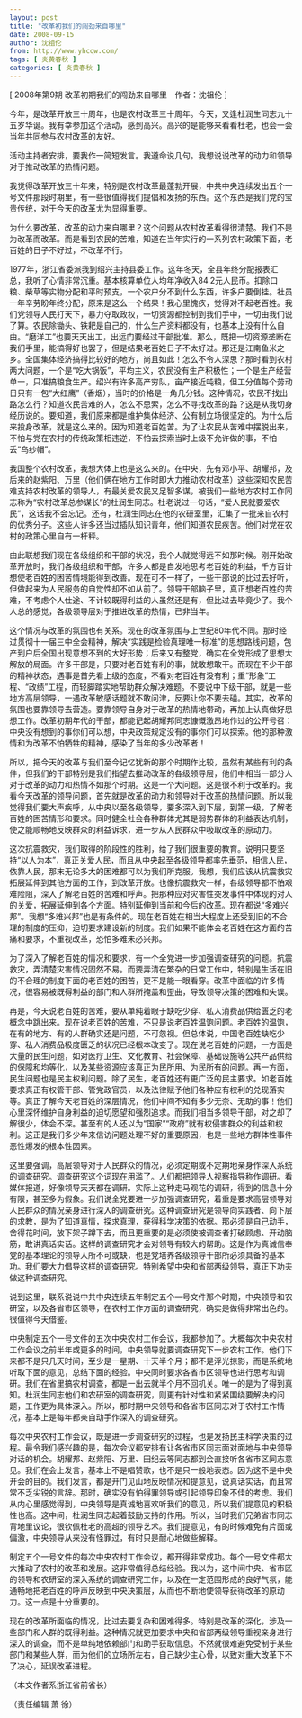 ```yaml
---
layout: post
title: "改革初我们的闯劲来自哪里"
date: 2008-09-15
author: 沈祖伦
from: http://www.yhcqw.com/
tags: [ 炎黄春秋 ]
categories: [ 炎黄春秋 ]
---
```



[ 2008年第9期 改革初期我们的闯劲来自哪里　作者：沈祖伦 ]


今年，是改革开放三十周年，也是农村改革三十周年。今天，又逢杜润生同志九十五岁华诞。我有幸参加这个活动，感到高兴。高兴的是能够来看看杜老，也会一会当年共同参与农村改革的友好。

活动主持者安排，要我作一简短发言。我遵命说几句。我想说说改革的动力和领导对于推动改革的热情问题。


我觉得改革开放三十年来，特别是农村改革最蓬勃开展，中共中央连续发出五个一号文件那段时期里，有一些很值得我们提倡和发扬的东西。这个东西是我们党的宝贵传统，对于今天的改革尤为显得重要。


为什么要改革，改革的动力来自哪里？这个问题从农村改革看得很清楚。我们不是为改革而改革。而是看到农民的苦难，知道在当年实行的一系列农村政策下面，老百姓的日子不好过，不改革不行。


1977年，浙江省委派我到绍兴主持县委工作。这年冬天，全县年终分配报表汇总，我听了心情非常沉重。基本核算单位人均年净收入84.2元人民币。扣除口粮、柴草等实物分配和平时预支，一个农户分不到什么东西，许多户要倒挂。社员一年辛劳盼年终分配，原来是这么一个结果！我心里愧疚，觉得对不起老百姓。我们党领导人民打天下，暴力夺取政权，一切资源都控制到我们手中，一切由我们说了算。农民除锄头、铁耙是自己的，什么生产资料都没有，也基本上没有什么自由。“磨洋工”也要天天出工，出远门要经过干部批准。那么，既把一切资源垄断在我们手里，能搞得好也罢了，但是结果老百姓日子不太好过。那还是江南鱼米之乡。全国集体经济搞得比较好的地方，尚且如此！怎么不令人深思？那时看到农村两大问题，一个是“吃大锅饭”，平均主义，农民没有生产积极性；一个是生产经营单一，只准搞粮食生产。绍兴有许多高产穷队，亩产接近吨粮，但工分值每个劳动日只有一包“大红鹰”（香烟），当时的价格是一角几分钱。这种情况，农民不找出路怎么行？知道农民苦难的人，怎么不思索，怎么不寻找改革的路？这是从我切身经历说的。要知道，我们原来都是维护集体经济、公有制立场很坚定的。为什么后来投身改革，就是这么来的。因为知道老百姓苦。为了让农民从苦难中摆脱出来，不怕与党在农村的传统政策相违逆，不怕去探索当时上级不允许做的事，不怕丢“乌纱帽”。


我国整个农村改革，我想大体上也是这么来的。在中央，先有邓小平、胡耀邦，及后来的赵紫阳、万里（他们俩在地方工作时即大力推动农村改革）这些深知农民苦难支持农村改革的领导人，有最关爱农民又足智多谋，被我们一些地方农村工作同志称为“农村改革总参谋长”的杜润生同志。杜老说过一句话，“爱人民就要爱农民”，这话我不会忘记。还有，杜润生同志在他的农研室里，汇集了一批来自农村的优秀分子。这些人许多还当过插队知识青年，他们知道农民疾苦。他们对党在农村的政策心里自有一杆秤。


由此联想我们现在各级组织和干部的状况，我个人就觉得远不如那时候。刚开始改革开放时，我们各级组织和干部，许多人都是自发地思考老百姓的利益，千方百计想使老百姓的困苦情境能得到改善。现在可不一样了，一些干部说的比过去好听，但做起来为人民服务的自觉性却不如从前了。领导干部脑子里，真正想老百姓的苦难，不考虑个人仕途、不计较既得利益的人虽然还是有，但比过去毕竟少了。我个人总的感觉，各级领导层对于推进改革的热情，已非当年。


这个情况与改革的氛围也有关系。现在的改革氛围与上世纪80年代不同。那时经过贯彻十一届三中全会精神，解决“实践是检验真理唯一标准”的思想路线问题，包产到户后全国出现意想不到的大好形势；后来又有整党，确实在全党形成了思想大解放的局面。许多干部是，只要对老百姓有利的事，就敢想敢干。而现在不少干部的精神状态，遇事是首先看上级的态度，不看对老百姓有没有利；重“形象”工程、“政绩”工程，而轻脚踏实地帮助群众解决难题。不要说中下级干部，就是一些地方高层领导，一遇改革敏感话题就不敢问津，反要让你不要去碰。其实，改革的氛围也要靠领导去营造。要靠领导自身对于改革的热情地带动，再加上认真做好思想工作。改革初期年代的干部，都能记起胡耀邦同志慷慨激昂地作过的公开号召：中央没有想到的事你们可以想，中央政策规定没有的事你们可以探索。他的那种激情和为改革不怕牺牲的精神，感染了当年的多少改革者！


所以，把今天的改革与我们至今记忆犹新的那个时期作比较，虽然有某些有利的条件，但我们的干部特别是我们指望去推动改革的各级领导层，他们中相当一部分人对于改革的动力和热情不如那个时期。这是一个大问题。这是很不利于改革的。我看今天改革的领导问题，首先就是改革的动力和领导对于改革的热情问题。所以我觉得我们要大声疾呼，从中央以至各级领导，要多深入到下层，到第一级，了解老百姓的困苦情形和要求。同时健全社会各种群体尤其是弱势群体的利益表达机制，使之能顺畅地反映群众的利益诉求，进一步从人民群众中吸取改革的原动力。


这次抗震救灾，我们取得的阶段性的胜利，给了我们很重要的教育。说明只要坚持“以人为本”，真正关爱人民，而且从中央起至各级领导都率先垂范，相信人民，依靠人民，那末无论多大的困难都可以为我们所克服。我想，我们应该从抗震救灾拓展延伸到其他方面的工作，到改革开放。也像抗震救灾一样，各级领导都不怕艰难险阻，深入了解老百姓的苦难和呼声。把那种应对灾害性突发事件中体现的对人的关爱，拓展延伸到各个方面。特别延伸到当前和今后的改革。现在都说“多难兴邦”。我想“多难兴邦”也是有条件的。现在老百姓在相当大程度上还受到旧的不合理的制度的压抑，迫切要求建设新的制度。我们如果不能体会老百姓在这方面的苦痛和要求，不重视改革，恐怕多难未必兴邦。


为了深入了解老百姓的情况和要求，有一个全党进一步加强调查研究的问题。抗震救灾，弄清楚灾害情况固然不易。而要弄清在繁杂的日常工作中，特别是生活在旧的不合理的制度下面的老百姓的困苦，更不是能一眼看穿。改革中面临的许多情况，很容易被既得利益的部门和人群所掩盖和歪曲，导致领导决策的困难和失误。


再是，今天说老百姓的苦难，要从单纯着眼于缺吃少穿、私人消费品供给匮乏的老概念中跳出来。现在说老百姓的苦难，不只是说老百姓温饱问题。老百姓的温饱，在有的地方、有的人群确实还是问题，不可忽视。但总体说，中国老百姓缺吃少穿、私人消费品极度匮乏的状况已经根本改变了。现在说老百姓的问题，一方面是大量的民生问题，如对医疗卫生、文化教育、社会保障、基础设施等公共产品供给的保障和均等化，以及某些资源应该真正为民所用、为民所有的问题。再一方面，民生问题也是民主权利问题。除了民生，老百姓还有更广泛的民主要求。如老百姓要求真正有权管干部、管党政官员，以及法律赋予他们各种应有权利的兑现落实等。真正了解今天老百姓的深层情况，他们中间不知有多少无奈、无助的事！他们心里深怀维护自身利益的迫切愿望和强烈追求。而我们相当多领导干部，对之却了解很少，体会不深。甚至有的人还以为“国家”“政府”就有权侵害群众的利益和权利。这正是我们多少年来信访问题处理不好的重要原因，也是一些地方群体性事件恶性爆发的根本性因素。


这里要强调，高层领导对于人民群众的情况，必须定期或不定期地亲身作深入系统的调查研究。调查研究这个词现在用滥了。人们都把领导人视察指导称作调研。看媒体报道，好像领导天天都在调研。实际上这种走马观花的调研，得到的信息十分有限，甚至多为假象。我们说全党要进一步加强调查研究，着重是要求高层领导对人民群众的情况亲身进行深入的调查研究。这种调查研究是领导向实践者、向下层的求教，是为了知道真情，探求真理，获得科学决策的依据。那必须是自己动手，舍得花时间，放下架子蹲下去，而且更重要的是必须使被调查者打破顾虑、开动脑筋，敢讲真话实话。这样的调查研究才会对领导有较大的帮助。这是作为真诚信奉党的基本理论的领导人所不可或缺，也是党培养各级领导干部所必须具备的基本功。我们要大力倡导这样的调查研究。特别希望中央和省部两级领导，真正下功夫做这种调查研究。


说到这里，联系说说中共中央连续五年制定五个一号文件那个时期，中央领导和农研室，以及各省市区领导，在农村工作方面的调查研究，确实是做得非常出色的。很值得今天借鉴。


中央制定五个一号文件的五次中央农村工作会议，我都参加了。大概每次中央农村工作会议之前半年或更多的时间，中央领导就要调查研究下一步农村工作。他们下来都不是只几天时间，至少是一星期、十天半个月；都不是浮光掠影，而是系统地听取下面的意见，总结下面的经验。中央同时要求各省市区领导也进行思考和调研。我们在省里搞农村调查，都是一出去就半个月不回机关。唯一的是为了得到真知。杜润生同志他们和农研室的调查研究，则更有针对性和紧紧围绕要解决的问题，工作更为具体深入。所以，那时期中央领导和各省市区同志对于农村工作情况，基本上是每年都亲自动手作深入的调查研究。


每次中央农村工作会议，既是进一步调查研究的过程，也是发扬民主科学决策的过程。最令我们感兴趣的是，每次会议都安排有让各省市区同志面对面地与中央领导对话的机会。胡耀邦、赵紫阳、万里、田纪云等同志都到会直接听各省市区同志意见。我们在会上发言，基本上不是唱赞歌，也不是只一般地表态。因为这不是中央开会的目的。我们发言，都是开门见山地反映情况和提意见，说真话实话，而且常常不乏尖锐的言辞。那时，确实没有怕得罪领导或引起领导印象不佳的考虑。我们从内心里感觉得到，中央领导是真诚地喜欢听我们的意见，所以我们提意见的积极性也高。这中间，杜润生同志起着鼓励支持的作用。所以，当时我们兄弟省市同志背地里议论，很钦佩杜老的高超的领导艺术。我们提意见，有的时候难免有片面或偏激，中央领导从来没有怪罪过，有时只是耐心地做些解释。


制定五个一号文件的每次中央农村工作会议，都开得非常成功。每个一号文件都大大推动了农村的改革和发展。这非常值得总结经验。我以为，这中间中央、省市区的领导和农研室的深入系统的调查研究工作，以及在一定范围形成的良好气氛，能通畅地把老百姓的呼声反映到中央决策层，从而也不断地使领导获得改革的原动力。这一点是十分重要的。


现在的改革所面临的情况，比过去要复杂和困难得多。特别是改革的深化，涉及一些部门和人群的既得利益。这种情况就更加要求中央和省部两级领导重视亲身进行深入的调查，而不是单纯地依赖部门和助手获取信息。不然就很难避免受制于某些部门和某些人群，而为他们的立场所左右，自己缺少主心骨，以致对重大改革下不了决心，延误改革进程。

（本文作者系浙江省前省长）

（责任编辑 萧 徐）


